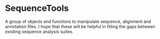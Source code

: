 SequenceTools
=============

A group of objects and functions to manipulate sequence, alignment and annotation files. I hope that these will be helpful in filling the gaps between existing sequence analysis suites.
